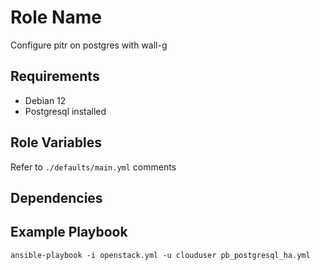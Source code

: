 Role Name
=========

Configure pitr on postgres with wall-g

Requirements
------------

- Debian 12
- Postgresql installed

Role Variables
--------------

Refer to `./defaults/main.yml` comments

Dependencies
------------


Example Playbook
----------------

`ansible-playbook -i openstack.yml -u clouduser pb_postgresql_ha.yml`

